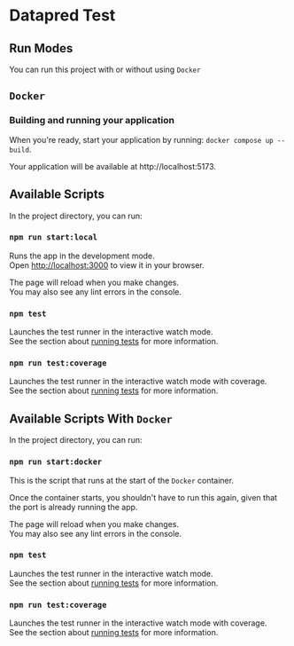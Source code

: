 # Datapred Test

## Run Modes

You can run this project with or without using `Docker`

## `Docker`

### Building and running your application

When you're ready, start your application by running:
`docker compose up --build`.

Your application will be available at http://localhost:5173.

## Available Scripts

In the project directory, you can run:

### `npm run start:local`

Runs the app in the development mode.\
Open [http://localhost:3000](http://localhost:3000) to view it in your browser.

The page will reload when you make changes.\
You may also see any lint errors in the console.

### `npm test`

Launches the test runner in the interactive watch mode.\
See the section about [running tests](https://facebook.github.io/create-react-app/docs/running-tests) for more information.

### `npm run test:coverage`

Launches the test runner in the interactive watch mode with coverage.\
See the section about [running tests](https://facebook.github.io/create-react-app/docs/running-tests) for more information.

## Available Scripts With `Docker`

In the project directory, you can run:

### `npm run start:docker`

This is the script that runs at the start of the `Docker` container.

Once the container starts, you shouldn't have to run this again, given that the port is already running the app.

The page will reload when you make changes.\
You may also see any lint errors in the console.

### `npm test`

Launches the test runner in the interactive watch mode.\
See the section about [running tests](https://facebook.github.io/create-react-app/docs/running-tests) for more information.

### `npm run test:coverage`

Launches the test runner in the interactive watch mode with coverage.\
See the section about [running tests](https://facebook.github.io/create-react-app/docs/running-tests) for more information.
